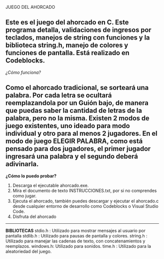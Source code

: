 JUEGO DEL AHORCADO


Este es el juego del ahorcado en C. Este programa detalla, validaciones de ingresos por teclados, manejos de string con funciones y la biblioteca string.h, manejo de colores y funciones de pantalla. Está realizado en Codeblocks.
---

*¿Cómo funciona?*

Como el ahorcado tradicional, se sorteará una palabra. Por cada letra se ocultará reemplazandola por un Guión bajo, de manera que puedas saber la cantidad de letras de la palabra, pero no la misma.
Existen 2 modos de juego existentes, uno ideado para modo individual y otro para al menos 2 jugadores. 
En el modo de juego ELEGIR PALABRA, como está pensado para dos jugadores, el primer jugador ingresará una palabra y el segundo deberá adivinarla.
----------------------------------------------------------------------------------------
**¿Cómo lo puedo probar?**
1. Descarga el ejecutable ahorcado.exe.
2. Mira el documento de texto INSTRUCCIONES.txt, por si no comprendes como jugar.
3. Ejecuta el ahorcado, también puedes descargar y ejecutar el ahorcado.c desde cualquier entorno de desarrollo como Codeblocks o Visual Studio Code.
4. Disfruta del ahorcado
----------------------------------------------------------------------------------------
**BIBLIOTECAS**
stdio.h  : Utilizado para mostrar mensajes al usuario por pantalla
stdlib.h : Utilizado para pausas de pantalla y colores.
string.h : Utilizado para manejar las cadenas de texto, con concatenamientos y reemplazos.
windows.h: Utilizado para sonidos.
time.h   : Utilizado para la aleatoriedad del juego.
